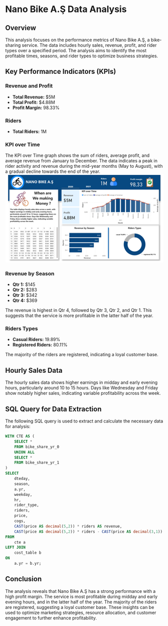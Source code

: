 # Nano Bike A.Ş Data Analysis

## Overview

This analysis focuses on the performance metrics of Nano Bike A.Ş, a bike-sharing service. The data includes hourly sales, revenue, profit, and rider types over a specified period. The analysis aims to identify the most profitable times, seasons, and rider types to optimize business strategies.

## Key Performance Indicators (KPIs)

### Revenue and Profit

- **Total Revenue:** $5M
- **Total Profit:** $4.88M
- **Profit Margin:** 98.33%

### Riders

- **Total Riders:** 1M

### KPI over Time

The KPI over Time graph shows the sum of riders, average profit, and average revenue from January to December. The data indicates a peak in rider activity and revenue during the mid-year months (May to August), with a gradual decline towards the end of the year.
![Power BI Report](https://raw.githubusercontent.com/urbainnoel/Nano-bike-Data-Analysis/main/nano_bike_power_bi_report.png)

### Revenue by Season

- **Qtr 1:** $145
- **Qtr 2:** $283
- **Qtr 3:** $342
- **Qtr 4:** $369

The revenue is highest in Qtr 4, followed by Qtr 3, Qtr 2, and Qtr 1. This suggests that the service is more profitable in the latter half of the year.

### Riders Types

- **Casual Riders:** 19.89%
- **Registered Riders:** 80.11%

The majority of the riders are registered, indicating a loyal customer base.

## Hourly Sales Data

The hourly sales data shows higher earnings in midday and early evening hours, particularly around 10 to 15 hours. Days like Wednesday and Friday show notably higher sales, indicating variable profitability across the week.

## SQL Query for Data Extraction

The following SQL query is used to extract and calculate the necessary data for analysis:

```sql
WITH CTE AS (
    SELECT *
    FROM bike_share_yr_0
    UNION ALL
    SELECT *
    FROM bike_share_yr_1
)
SELECT
    dteday,
    season,
    a.yr,
    weekday,
    hr,
    rider_type,
    riders,
    price,
    cogs,
    CAST(price AS decimal(5,2)) * riders AS revenue,
    CAST(price AS decimal(5,2)) * riders - CAST(price AS decimal(3,1)) * COGS AS profit
FROM
    cte a
LEFT JOIN
    cost_table b
ON
    a.yr = b.yr;
```

## Conclusion

The analysis reveals that Nano Bike A.Ş has a strong performance with a high profit margin. The service is most profitable during midday and early evening hours, and in the latter half of the year. The majority of the riders are registered, suggesting a loyal customer base. These insights can be used to optimize marketing strategies, resource allocation, and customer engagement to further enhance profitability.
